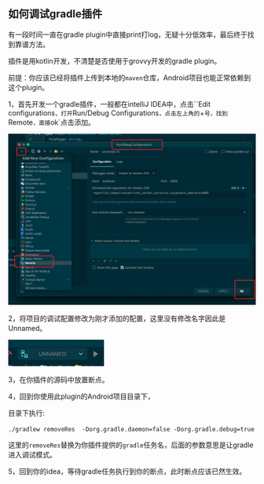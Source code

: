 ## 如何调试gradle插件

有一段时间一直在gradle plugin中直接print打log，无疑十分低效率，最后终于找到靠谱方法。

插件是用kotlin开发，不清楚是否使用于grovvy开发的gradle plugin。



前提：你应该已经将插件上传到本地的`maven`仓库，Android项目也能正常依赖到这个plugin。



1，首先开发一个gradle插件，一般都在intelliJ IDEA中，点击``Edit configurations`，打开`Run/Debug Configurations`，点击左上角的`+`号，找到`Remote`，直接`ok`点击添加。

![Remote](https://github.com/TangHuaiZhe/tanghuaizhe.github.io/blob/master/assets/image-20190813160721674.png?raw=true)

2，将项目的调试配置修改为刚才添加的配置，这里没有修改名字因此是Unnamed。

![Unnamed](https://github.com/TangHuaiZhe/tanghuaizhe.github.io/blob/master/assets/WX20190813-160810.png?raw=true)



3，在你插件的源码中放置断点。

4，回到你使用此plugin的Android项目目录下，

目录下执行:

`./gradlew removeRes  -Dorg.gradle.daemon=false -Dorg.gradle.debug=true`

这里的`removeRes`替换为你插件提供的`gradle`任务名，后面的参数意思是让gradle进入调试模式。



5，回到你的idea，等待gradle任务执行到你的断点，此时断点应该已然生效。

